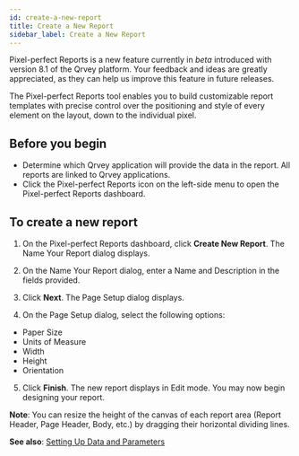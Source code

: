 ```yaml
---
id: create-a-new-report
title: Create a New Report
sidebar_label: Create a New Report
---
```


<div style={{textAlign: "justify"}}>


Pixel-perfect Reports is a new feature currently in *beta* introduced with version 8.1 of the Qrvey platform. Your feedback and ideas are greatly appreciated, as they can help us improve this feature in future releases.

The Pixel-perfect Reports tool enables you to build customizable report templates with precise control over the positioning and style of every element on the layout, down to the individual pixel. 

## Before you begin
- Determine which Qrvey application will provide the data in the report. All reports are linked to Qrvey applications. 
- Click the Pixel-perfect Reports icon on the left-side menu to open the Pixel-perfect Reports dashboard.  

## To create a new report
1. On the Pixel-perfect Reports dashboard, click **Create New Report**. The Name Your Report dialog displays. 

2. On the Name Your Report dialog, enter a Name and Description in the fields provided. 

3. Click **Next**. The Page Setup dialog displays. 

4. On the Page Setup dialog, select the following options:
  - Paper Size
  - Units of Measure
  - Width
  - Height
  - Orientation

5. Click **Finish**. The new report displays in Edit mode. You may now begin designing your report. 

**Note**: You can resize the height of the canvas of each report area (Report Header, Page Header, Body, etc.)  by dragging their horizontal dividing lines.  

**See also**:
[Setting Up Data and Parameters](data-and-parameters.md)

</div>